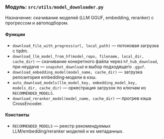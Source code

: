 ### Модуль: `src/utils/model_downloader.py`

Назначение: скачивание моделей (LLM GGUF, embedding, reranker) с прогрессом и автоподбором.

#### Функции
- `download_file_with_progress(url, local_path)` — потоковая загрузка с tqdm.
- `download_llm_model_from_hf(model_repo, filename, local_dir, cache_dir)` — скачивание конкретного файла через `hf_hub_download`, при неудаче — `snapshot_download` и выбор подходящего `.gguf`.
- `download_embedding_model(model_name, cache_dir)` — загрузка репозитория embedding‑модели в кэш.
- `auto_download_models(llm_model_key, embedding_model_key, models_dir, cache_dir)` — оркестрация загрузок по ключам из `RECOMMENDED_MODELS`.
- `download_reranker_model(model_name, cache_dir)` — прогрев кэша CrossEncoder.

#### Константы
- `RECOMMENDED_MODELS` — реестр рекомендуемых LLM/embedding/reranker моделей и их метаданных.





